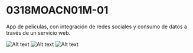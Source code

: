 # 0318MOACN01M-01

App de peliculas, con integración de redes sociales y consumo de datos a través de un servicio web.

![Alt text](https://github.com/digital-house/0318MOACN01M-01/blob/master/xilfteN/readme_files/readme_home.png?raw=true)
![Alt text](https://github.com/digital-house/0318MOACN01M-01/blob/master/xilfteN/readme_files/readme_first.png?raw=true)
![Alt text](https://github.com/digital-house/0318MOACN01M-01/blob/master/xilfteN/readme_files/readme_second.png?raw=true)
